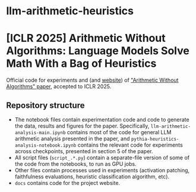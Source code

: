 # llm-arithmetic-heuristics

# [ICLR 2025] Arithmetic Without Algorithms: Language Models Solve Math With a Bag of Heuristics

Official code for experiments and (and [website](https://technion-cs-nlp.github.io/llm-arithmetic-heuristics/)) of ["Arithmetic Without Algorithms" paper](https://arxiv.org/abs/2410.21272), accepted to ICLR 2025.


## Repository structure
* The notebook files contain experimentation code and code to generate the data, results and figures for the paper. Specifically, `llm-arithmetic-analysis-main.ipynb` contains most of the code for general LLM arithmetic analysis presented in the paper, and `pythia-heuristics-analysis-notebook.ipynb` contains the relevant code for experiments across checkpoints, presented in section 5 of the paper.
* All script files (`script_.*.py`) contain a separate-file version of some of the code from the notebooks, to run as GPU jobs.
* Other files contain processes used in experiments (activation patching, faithfulness evaluations, heuristic classification algorithm, etc).
* `docs` contains code for the project website.
